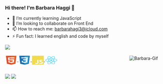 ### Hi there! I'm Barbara Haggi 👋

- 🌱 I’m currently learning JavaScript
- 👯 I’m looking to collaborate on Front End
- 📫 How to reach me: barbarahagi3@icloud.com
- ⚡ Fun fact: I learned english and code by myself

<div>
  <a href="https://github.com/barbarahaggi">
  <img height="180em" src="https://github-readme-stats.vercel.app/api?username=barbarahaggi&show_icons=true&theme=radical&include_all_commits=true&count_private=true"/>
</div>
  
   <div style="display: inline_block"><br>
   <img align="center" alt="Rafa-HTML" height="30" width="40" src="https://raw.githubusercontent.com/devicons/devicon/master/icons/html5/html5-original.svg">
   <img align="center" alt="Rafa-CSS" height="30" width="40" src="https://raw.githubusercontent.com/devicons/devicon/master/icons/css3/css3-original.svg">
   <img align="center" alt="Rafa-Js" height="30" width="40" src="https://raw.githubusercontent.com/devicons/devicon/master/icons/javascript/javascript-plain.svg">
   <img align="center" alt="Rafa-React" height="30" width="40" src="https://raw.githubusercontent.com/devicons/devicon/master/icons/react/react-original.svg">
   <img align="right" alt="Barbara-Gif" height="200" widht="200" src="https://i.picasion.com/pic92/cce484f0d21df431b8220ff5e4b60ebf.gif">
  </div>
  
  ##
  
   <div> 
      <a href="https://instagram.com/barbarahaggi/" target="_blank"><img src="https://img.shields.io/badge/-Instagram-%23E4405F?style=for-the-badge&logo=instagram&logoColor=white" target="_blank"></a>
     <a href="https://www.linkedin.com/in/barbara-haggi-713099247/" target="_blank"><img src="https://img.shields.io/badge/-LinkedIn-%230077B5?style=for-the-badge&logo=linkedin&logoColor=white" target="_blank"></a>
  </div>
  
  ##
  
